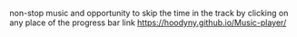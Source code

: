 non-stop music and opportunity to skip the time in the track by clicking on any place of the progress bar
link https://hoodyny.github.io/Music-player/
